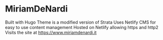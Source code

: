 # MiriamDeNardi

Built with Hugo 
Theme is a modified version of Strata
Uses Netlify CMS for easy to use content management
Hosted on Netlify allowing https and http2
Visits the site at https://www.miriamdenardi.it
